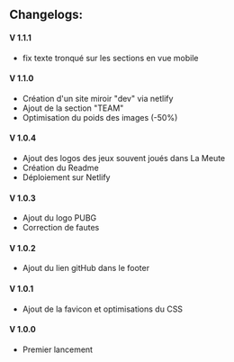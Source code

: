 ## Changelogs:

#### V 1.1.1
* fix texte tronqué sur les sections en vue mobile

#### V 1.1.0
* Création d'un site miroir "dev" via netlify
* Ajout de la section "TEAM"
* Optimisation du poids des images (-50%)

#### V 1.0.4
* Ajout des logos des jeux souvent joués dans La Meute
* Création du Readme
* Déploiement sur Netlify

#### V 1.0.3
* Ajout du logo PUBG
* Correction de fautes

#### V 1.0.2
* Ajout du lien gitHub dans le footer

#### V 1.0.1
* Ajout de la favicon et optimisations du CSS

#### V 1.0.0
* Premier lancement